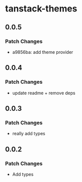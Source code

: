 # tanstack-themes

## 0.0.5

### Patch Changes

- a9856ba: add theme provider

## 0.0.4

### Patch Changes

- update readme + remove deps

## 0.0.3

### Patch Changes

- really add types

## 0.0.2

### Patch Changes

- Add types
